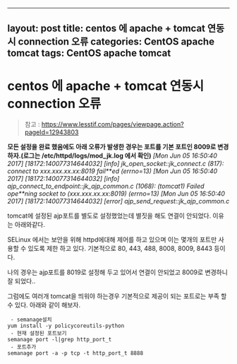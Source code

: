 ---
layout: post
title: centos 에 apache + tomcat 연동시 connection 오류
categories: CentOS apache tomcat
tags: CentOS apache tomcat
--

# centos 에 apache + tomcat 연동시 connection 오류



> 참고 : https://www.lesstif.com/pages/viewpage.action?pageId=12943803

**모든 설정을 완료 했음에도 아래 오류가 발생한 경우는 포트를 기본 포트인 8009로 변경하자.(로그는 /etc/httpd/logs/mod_jk.log 에서 확인)**
*[Mon Jun 05 16:50:40 2017] [18172:140077314644032] [info] jk_open_socket::jk_connect.c (817): connect to xxx.xxx.xx.xx:8019 fail**ed (errno=13)*
*[Mon Jun 05 16:50:40 2017] [18172:140077314644032] [info] ajp_connect_to_endpoint::jk_ajp_common.c (1068): (tomcat1) Failed ope**ning socket to (xxx.xxx.xx.xx:8019) (errno=13)*
*[Mon Jun 05 16:50:40 2017] [18172:140077314644032] [error] ajp_send_request::jk_ajp_common.c*

tomcat에 설정된 ajp포트를 별도로 설정했었는데 별짓을 해도 연결이 안되었다. 이유는 아래와같다.

SELinux 에서는 보안을 위해 httpd에대해 제어를 하고 있으며 이는 몇개의 포트만 사용할 수 있도록 제한 하고 있다.
기본적으로 80, 443, 488, 8008, 8009, 8443 등이다.

나의 경우는 ajp포트를 8019로 설정해 두고 있어서 연결이 안되었고 8009로 변경하니 잘 되었다..

그럼에도 여러개 tomcat을 띄워야 하는경우 기본적으로 제공이 되는 포트로는 부족 할 수 있다.
아래와 같이 해보자.

```shell
 - semanage설치
yum install -y policycoreutils-python
 - 현재 설정된 포트보기
semanage port -l|grep http_port_t
 - 포트추가
semanage port -a -p tcp -t http_port_t 8888
```



 